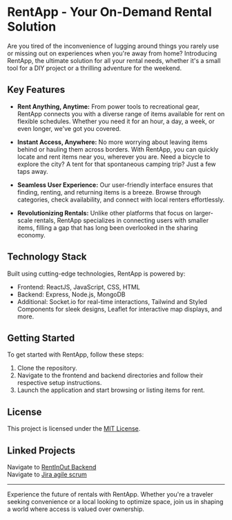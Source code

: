 # RentApp - Your On-Demand Rental Solution

Are you tired of the inconvenience of lugging around things you rarely use or missing out on experiences when you're away from home? Introducing RentApp, the ultimate solution for all your rental needs, whether it's a small tool for a DIY project or a thrilling adventure for the weekend.

## Key Features

- **Rent Anything, Anytime:** From power tools to recreational gear, RentApp connects you with a diverse range of items available for rent on flexible schedules. Whether you need it for an hour, a day, a week, or even longer, we've got you covered.

- **Instant Access, Anywhere:** No more worrying about leaving items behind or hauling them across borders. With RentApp, you can quickly locate and rent items near you, wherever you are. Need a bicycle to explore the city? A tent for that spontaneous camping trip? Just a few taps away.

- **Seamless User Experience:** Our user-friendly interface ensures that finding, renting, and returning items is a breeze. Browse through categories, check availability, and connect with local renters effortlessly.

- **Revolutionizing Rentals:** Unlike other platforms that focus on larger-scale rentals, RentApp specializes in connecting users with smaller items, filling a gap that has long been overlooked in the sharing economy.

## Technology Stack

Built using cutting-edge technologies, RentApp is powered by:

- Frontend: ReactJS, JavaScript, CSS, HTML
- Backend: Express, Node.js, MongoDB
- Additional: Socket.io for real-time interactions, Tailwind and Styled Components for sleek designs, Leaflet for interactive map displays, and more.

## Getting Started

To get started with RentApp, follow these steps:

1. Clone the repository.
2. Navigate to the frontend and backend directories and follow their respective setup instructions.
3. Launch the application and start browsing or listing items for rent.

## License

This project is licensed under the [MIT License](LICENSE).

## Linked Projects 

Navigate to [RentInOut Backend](https://github.com/shimislm/RentInOut_backEnd) <br/>
Navigate to [Jira agile scrum](https://rentinout.atlassian.net/jira/software/projects/REN/boards/1)

---

Experience the future of rentals with RentApp. Whether you're a traveler seeking convenience or a local looking to optimize space, join us in shaping a world where access is valued over ownership.
